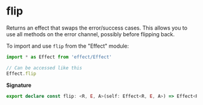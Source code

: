 # flip

Returns an effect that swaps the error/success cases. This allows you to
use all methods on the error channel, possibly before flipping back.

To import and use `flip` from the "Effect" module:

```ts
import * as Effect from 'effect/Effect'

// Can be accessed like this
Effect.flip
```

**Signature**

```ts
export declare const flip: <R, E, A>(self: Effect<R, E, A>) => Effect<R, A, E>
```
